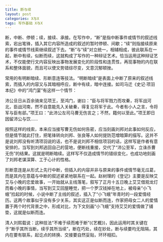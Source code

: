 ```yaml
---
title: 断与续
layout: post
categories: X与X
tags: 写作基础 X与X
---
```


断，中断、停顿；续，接续、承接。在写作中，“断”是指中断事件或情节的叙述线索，宕出笔锋，插入其它内容所造成的叙述的暂时停顿、间歇；“续”则指接续原来的事件或情节线索继续叙述下去。“断”与“续”对立统一，相辅相成，彼此联系在一起，断中有续，似断而续，这就构成了写作的一种辩证艺术。恰当运用这种辩证艺术，不仅能使行文内容反映出事物发展变化的阶段性和连贯性，再现事物的内在联系和整体面貌，而且可以使文势错综尽变，文意沉郁顿挫。

常用的有明断暗续、形断意连等技法。“明断暗续”是表面上中断了原来的叙述线索，而插入的内容又与其暗相呼应，断中有续，暗中连接。如司马迁《史记·项羽本纪》中的“鸿门宴”有这样一个情节：

沛公旦日从百余骑来见项王，至鸿门，谢曰：“臣与将军戮力而攻秦，将军战河北，臣战河南，然不自意能先入关破秦，得复见将军于此。今者有小人之言，令将军与臣有郤。”项王曰：“此沛公左司马曹无伤言之；不然，籍何以至此。”项王即日因留沛公与饮……

按照这样的线索，本来应当接写曹无伤如何告密，应当刻画刘邦对此事如何反应，但是情节就此打住，把笔锋转向刘邦、张良等人如何提防范增暗算的描写。这并不是说刘邦没有听清项羽说的话，也不是说刘邦不相信项羽的话，这样写是作者有意安排的，当写到刘邦逃回自己的营地，便断线重接，交代了“沛公至军，立诛杀曹无伤”的结果。这就是明断暗续。这样写不仅造成情节的错综变化，也成功地刻画了刘邦老谋深算、工于心计的性格。

形断意连是从形式上先行中断，但插入的内容并非与原来的事件或情节毫无瓜葛，而是其内在意蕴与中断的叙述紧紧地联系在一起。赵树理的《登记》主要是反映艾艾与小晚的恋爱故事，一开始就从主线落笔，叙写了正月十五日晚上艾艾借观龙灯而看小晚的事情，当写到艾艾回屋睡觉，把一个罗汉钱掉在地上，被母亲“小飞蛾”捡起的时候，小说中断了主线的叙述，插入了“小飞蛾”年青时的一段爱情经历。这两个故事似乎没有多少关系，其实这正是似断而连，作家把母女二人的爱情置于两个时代背景之中，形成对比，为下文刻画“小飞蛾”支持艾艾的爱情做了铺垫，这就是似断而连。

清人刘熙载说：这种技法“不难于续而难于断”(《艺概》)，因此运用时其关键在于“断乎其所当断，续乎其所当续”，断在巧处，续在妙处，断与续要均无阻隔，其内在要有联系，起讫点的转换、交接要自然妥贴，环环相扣。 
